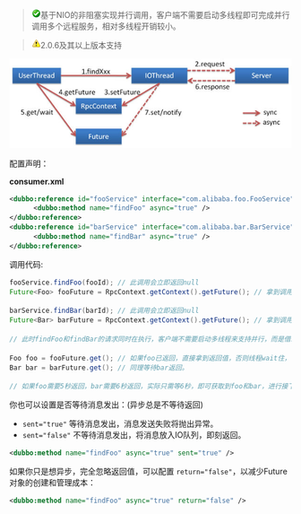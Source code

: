 > ![warning](../sources/images/check.gif)基于NIO的非阻塞实现并行调用，客户端不需要启动多线程即可完成并行调用多个远程服务，相对多线程开销较小。

> ![warning](../sources/images/warning-3.gif)2.0.6及其以上版本支持

![/user-guide/images/future.jpg](../sources/images/future.jpg)

配置声明：

**consumer.xml**

```xml
<dubbo:reference id="fooService" interface="com.alibaba.foo.FooService">
      <dubbo:method name="findFoo" async="true" />
</dubbo:reference>
<dubbo:reference id="barService" interface="com.alibaba.bar.BarService">
      <dubbo:method name="findBar" async="true" />
</dubbo:reference>
```

调用代码:

```java
fooService.findFoo(fooId); // 此调用会立即返回null
Future<Foo> fooFuture = RpcContext.getContext().getFuture(); // 拿到调用的Future引用，当结果返回后，会被通知和设置到此Future。
 
barService.findBar(barId); // 此调用会立即返回null
Future<Bar> barFuture = RpcContext.getContext().getFuture(); // 拿到调用的Future引用，当结果返回后，会被通知和设置到此Future。
 
// 此时findFoo和findBar的请求同时在执行，客户端不需要启动多线程来支持并行，而是借助NIO的非阻塞完成。
 
Foo foo = fooFuture.get(); // 如果foo已返回，直接拿到返回值，否则线程wait住，等待foo返回后，线程会被notify唤醒。
Bar bar = barFuture.get(); // 同理等待bar返回。
 
// 如果foo需要5秒返回，bar需要6秒返回，实际只需等6秒，即可获取到foo和bar，进行接下来的处理。
```

你也可以设置是否等待消息发出：(异步总是不等待返回)

* `sent="true"` 等待消息发出，消息发送失败将抛出异常。
* `sent="false"` 不等待消息发出，将消息放入IO队列，即刻返回。

```xml
<dubbo:method name="findFoo" async="true" sent="true" />
```

如果你只是想异步，完全忽略返回值，可以配置 `return="false"`，以减少Future对象的创建和管理成本：

```xml
<dubbo:method name="findFoo" async="true" return="false" />
```